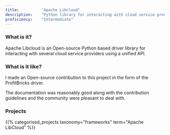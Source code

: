 ```yaml
---
title: 			"Apache Libcloud"
description: 	"Python library for interacting with cloud service providers."
proficiency:	"Intermediate"
---
```


### What is it?
Apache Libcloud is an Open-source Python based driver library for interacting with several cloud service providers using a unified API.

### What is it like?
I made an Open-source contribution to this project in the form of the ProfitBricks driver.

The documentation was reasonably good along with the contribution guidelines and the community were pleasant to deal with.

### Projects

{{% categorised_projects taxonomy="frameworks" term="Apache LibCloud" %}}